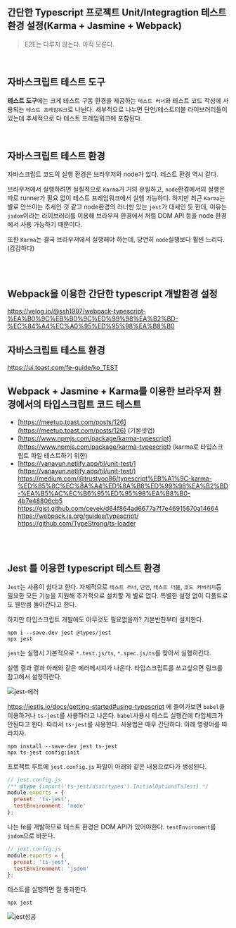 ## 간단한 Typescript 프로젝트 Unit/Integragtion 테스트 환경 설정(Karma + Jasmine + Webpack)
> E2E는 다루지 않는다. 아직 모른다.

<br>

## 자바스크립트 테스트 도구
**테스트 도구**에는 크게 테스트 구동 환경을 제공하는 `테스트 러너`와 테스트 코드 작성에 사용되는 `테스트 프레임워크`로 나뉜다. 세부적으로 나누면 단언/테스트더블 라이브러리들이 있는데 추세적으로 다 테스트 프레임워크에 포함된다.

<br>

<!-- ### 테스트 러너
테스트 러너는  -->

## 자바스크립트 테스트 환경
자바스크립트 코드의 실행 환경은 브라우저와 node가 있다. 테스트 환경 역시 같다.

브라우저에서 실행하려면 실질적으로 `Karma`가 거의 유일하고, `node`환경에서의 실행은 따로 runner가 필요 없이 테스트 프레임워크에서 실행 가능하다. 하지만 최근 `Karma`는 별로 안쓰이는 추세인 것 같고 node환경의 러너만 있는 `jest`가 대세인 듯 한데, 이유는 `jsdom`이라는 라이브러리를 이용해 브라우저 환경에서 처럼 DOM API 등을 node 환경에서 사용 가능하기 때문이다.

또한 `Karma`는 결국 브라우저에서 실행해야 하는데, 당연히 `node`실행보다 훨씬 느리다.(갑갑하다)

<br><br>

## Webpack을 이용한 간단한 typescript 개발환경 설정
https://velog.io/@ssh1997/webpack-typescript-%EA%B0%9C%EB%B0%9C%ED%99%98%EA%B2%BD-%EC%84%A4%EC%A0%95%ED%95%98%EA%B8%B0

## 자바스크립트 테스트 환경 
https://ui.toast.com/fe-guide/ko_TEST

## Webpack + Jasmine + Karma를 이용한 브라우저 환경에서의 타입스크립트 코드 테스트

- [https://meetup.toast.com/posts/126](https://meetup.toast.com/posts/126) (기본셋업)
- [https://www.npmjs.com/package/karma-typescript](https://www.npmjs.com/package/karma-typescript) (karma로 타입스크립트 파일 테스트하기 위한)
- [https://vanayun.netlify.app/til/unit-test/](https://vanayun.netlify.app/til/unit-test/)
https://medium.com/@trustyoo86/typescript%EB%A1%9C-karma-%ED%85%8C%EC%8A%A4%ED%8A%B8%ED%99%98%EA%B2%BD-%EA%B5%AC%EC%B6%95%ED%95%98%EA%B8%B0-4b7e48806cb5
https://gist.github.com/cevek/d64f864ad6677a7f7e46915670a14664
https://webpack.js.org/guides/typescript/
https://github.com/TypeStrong/ts-loader

<br><br>

## Jest 를 이용한 typescript 테스트 환경
`Jest`는 사용이 쉽다고 한다. 자체적으로 `테스트 러너`, `단언`, `테스트 더블`, `코드 커버리지`등 필요한 모든 기능을 지원해 추가적으로 설치할 게 별로 없다. 특별한 설정 없이 디폴트로도 웬만큼 돌아간다고 한다. 

하지만 타입스크립트 개발에도 아무것도 필요없을까? 기본반찬부터 설치한다.

```
npm i --save-dev jest @types/jest
npx jest
```
`jest`는 실행시 기본적으로 `*.test.js/ts`, `*.spec.js/ts`를 찾아서 실행히킨다.

실행 결과 결과 아래와 같은 에러메시지가 나온다. 타입스크립트를 쓰고싶으면 링크를 참고해서 설정하란다.

![jest-에러](https://images.velog.io/images/motiveko/post/dee312ca-3a6c-48e8-a935-641d64916ab0/jest-typescript-error.png)

https://jestjs.io/docs/getting-started#using-typescript 에 들어가보면 `babel`을 이용하거나 `ts-jest`를 사용하라고 나온다. `babel`사용시 테스트 실행간에 타입체크가 안된다고 한다. 따라서 `ts-jest`를 사용한다. 사용법은 매우 간단하다. 아래 명령어를 따라치자.

```
npm install --save-dev jest ts-jest
npx ts-jest config:init
```

프로젝트 루트에 `jest.config.js` 파일이 아래와 같은 내용으로다가 생성된다.
```js
// jest.config.js
/** @type {import('ts-jest/dist/types').InitialOptionsTsJest} */
module.exports = {
  preset: 'ts-jest',
  testEnvironment: 'node'
};
```
나는 fe를 개발하므로 테스트 환경은 DOM API가 있어야한다. `testEnviroment`를 `jsdom`으로 바꾼다.
```js
// jest.config.js
module.exports = {
  preset: 'ts-jest',
  testEnvironment: 'jsdom'
};
```

테스트를 실행하면 잘 통과한다.

```
npx jest
```
![jest성공](https://images.velog.io/images/motiveko/post/b098a070-5184-4bb7-9091-8fbf1e5d336d/%E1%84%89%E1%85%B3%E1%84%8F%E1%85%B3%E1%84%85%E1%85%B5%E1%86%AB%E1%84%89%E1%85%A3%E1%86%BA%202021-12-20%20%E1%84%8B%E1%85%A9%E1%84%92%E1%85%AE%2011.09.27.png)